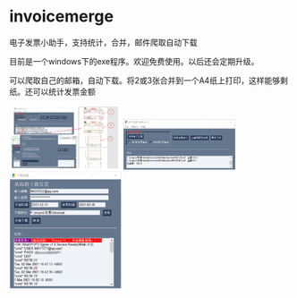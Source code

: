 # invoicemerge
电子发票小助手，支持统计，合并，邮件爬取自动下载

目前是一个windows下的exe程序。欢迎免费使用。以后还会定期升级。

可以爬取自己的邮箱，自动下载。将2或3张合并到一个A4纸上打印，这样能够剩纸。还可以统计发票金额

<img src="https://github.com/aianaconda/invoicemerge/blob/main/1111.png" width="200" />
<img src="https://github.com/aianaconda/invoicemerge/blob/main/2222.png" width="200" />
<img src="https://github.com/aianaconda/invoicemerge/blob/main/3333.png" width="200" />



